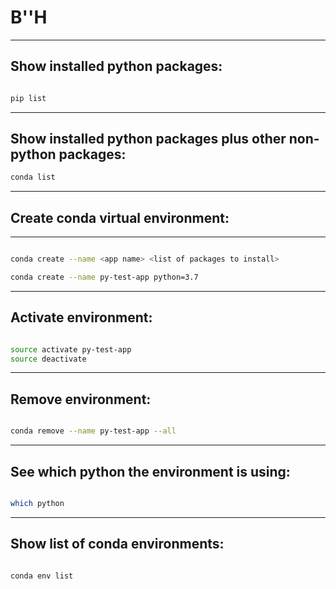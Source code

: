 # B''H 








---

## Show installed python packages:

```sh

pip list

```

---

## Show installed python packages plus other non-python packages:

```sh
conda list
```








---

## Create conda virtual environment:
---------------------------------

```sh

conda create --name <app name> <list of packages to install>

conda create --name py-test-app python=3.7 

```

---

## Activate environment:

```sh

source activate py-test-app
source deactivate 

```


--- 

## Remove environment:

```sh

conda remove --name py-test-app --all

```

---

## See which python the environment is using:

```sh

which python

```


---

## Show list of conda environments:

```sh

conda env list

```